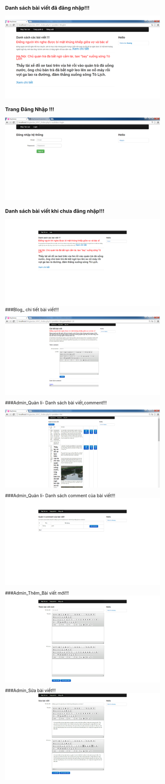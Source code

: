### Danh sách bài viết đã đăng nhập!!!
![](https://github.com/nguyenquang2302/BlogTaoLao/blob/master/Screenshot/Blog.png)
### Trang Đăng Nhập !!!
![](https://github.com/nguyenquang2302/BlogTaoLao/blob/master/Screenshot/login.png)
### Danh sách bài viết khi chưa đăng nhập!!!
![](https://github.com/nguyenquang2302/BlogTaoLao/blob/master/Screenshot/blog_nologin.png)
###Blog_ chi tiết bài viết!!!
![](https://github.com/nguyenquang2302/BlogTaoLao/blob/master/Screenshot/Blog_detail.png)

###Admin_Quản lí- Danh sách  bài viết,comment!!!
![](https://github.com/nguyenquang2302/BlogTaoLao/blob/master/Screenshot/admin_listblog.png)

###Admin_Quản lí- Danh sách  comment của bài viết!!!
![](https://github.com/nguyenquang2302/BlogTaoLao/blob/master/Screenshot/admin_listcomment.png)

###Admin_Thêm_Bài viết mới!!!
![](https://github.com/nguyenquang2302/BlogTaoLao/blob/master/Screenshot/admin_newblog.png)

###Admin_Sửa bài viết!!!
![](https://github.com/nguyenquang2302/BlogTaoLao/blob/master/Screenshot/admin_editblog.png)
